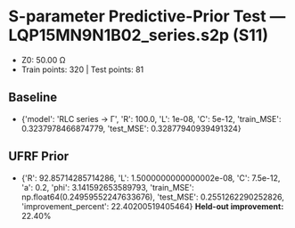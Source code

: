 # S-parameter Predictive-Prior Test — LQP15MN9N1B02_series.s2p (S11)
- Z0: 50.00 Ω
- Train points: 320  |  Test points: 81

## Baseline
- {'model': 'RLC series -> Γ', 'R': 100.0, 'L': 1e-08, 'C': 5e-12, 'train_MSE': 0.3237978466874779, 'test_MSE': 0.32877940939491324}

## UFRF Prior
- {'R': 92.85714285714286, 'L': 1.5000000000000002e-08, 'C': 7.5e-12, 'a': 0.2, 'phi': 3.141592653589793, 'train_MSE': np.float64(0.24959552247633676), 'test_MSE': 0.2551262290252826, 'improvement_percent': 22.40200519405464}
**Held-out improvement:** 22.40%